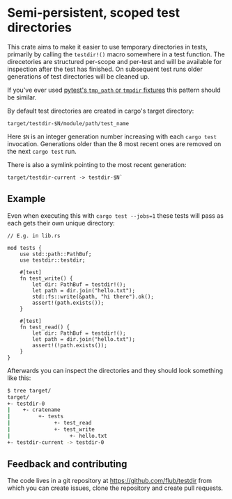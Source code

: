 # Semi-persistent, scoped test directories

This crate aims to make it easier to use temporary directories in
tests, primarily by calling the `testdir!()` macro somewhere in a test
function.  The direcetories are structured per-scope and per-test and
will be available for inspection after the test has finished.  On
subsequent test runs older generations of test directories will be
cleaned up.

If you've ever used [pytest's `tmp_path` or `tmpdir`
fixtures](https://docs.pytest.org/en/stable/reference.html#tmp-path)
this pattern should be similar.

By default test directories are created in cargo's target directory:
```
target/testdir-$N/module/path/test_name
```

Here `$N` is an integer generation number increasing with each `cargo
test` invocation.  Generations older than the 8 most recent ones are
removed on the next `cargo test` run.

There is also a symlink pointing to the most recent generation:
```
target/testdir-current -> testdir-$N`
```

## Example

Even when executing this with `cargo test --jobs=1` these tests will
pass as each gets their own unique directory:
```no_run
// E.g. in lib.rs

mod tests {
    use std::path::PathBuf;
    use testdir::testdir;

    #[test]
    fn test_write() {
        let dir: PathBuf = testdir!();
        let path = dir.join("hello.txt");
        std::fs::write(&path, "hi there").ok();
        assert!(path.exists());
    }
    
    #[test]
    fn test_read() {
        let dir: PathBuf = testdir!();
        let path = dir.join("hello.txt");
        assert!(!path.exists());
    }
}
```

Afterwards you can inspect the directories and they should look
something like this:
```sh
$ tree target/
target/
+- testdir-0
|    +- cratename
|         +- tests
|              +- test_read
|              +- test_write
|                   +- hello.txt
+- testdir-current -> testdir-0
```

## Feedback and contributing

The code lives in a git repository at https://github.com/flub/testdir
from which you can create issues, clone the repository and create pull
requests.
